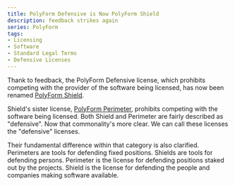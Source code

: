 ```yaml
---
title: PolyForm Defensive is Now PolyForm Shield
description: feedback strikes again
series: PolyForm
tags:
- Licensing
- Software
- Standard Legal Terms
- Defensive Licenses
---
```


Thank to feedback, the PolyForm Defensive license, which prohibits competing with the provider of the software being licensed, has now been renamed [PolyForm Shield](https://polyformproject.org/licenses/shield/1.0.0).

Shield's sister license, [PolyForm Perimeter](https://polyformproject.org/licenses/perimeter/1.0.0), prohibits competing with the software being licensed.  Both Shield and Perimeter are fairly described as "defensive".  Now that commonality's more clear.  We can call these licenses the "defensive" licenses.

Their fundamental difference within that category is also clarified.  Perimeters are tools for defending fixed positions.  Shields are tools for defending persons.  Perimeter is the license for defending positions staked out by the projects.  Shield is the license for defending the people and companies making software available.
